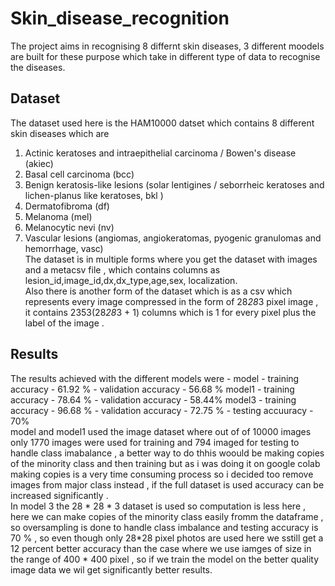 # Skin_disease_recognition

The project aims in recognising 8 differnt skin diseases, 3 different moodels are built for these purpose which take in different type of data to recognise the diseases. 
## Dataset 
The dataset used here is the HAM10000 datset which contains 8 different skin diseases which are 
1)  Actinic keratoses and intraepithelial carcinoma / Bowen's disease (akiec)
2)  Basal cell carcinoma (bcc)
3)  Benign keratosis-like lesions (solar lentigines / seborrheic keratoses and lichen-planus like keratoses, bkl )
4)  Dermatofibroma (df)
5)  Melanoma (mel)
6)  Melanocytic nevi (nv)
7)  Vascular lesions (angiomas, angiokeratomas, pyogenic granulomas and hemorrhage, vasc) <br>
The dataset is in multiple forms where you get the dataset with images and a metacsv file , which contains columns as lesion_id,image_id,dx,dx_type,age,sex,	localization. <br>
Also there is another form of the dataset which is as a csv which  represents every image compressed in the form of 28*28*3 pixel image , it contains 2353(28*28*3 + 1) columns which is 1 for every pixel plus the label of the image .
## Results
The results achieved with the different models were -
model - training accuracy - 61.92 %
      - validation accuracy - 56.68 %
model1 - training accuracy - 78.64 %
       - validation accuracy - 58.44%
model3 - training accuracy - 96.68 %
       - validation accuracy - 72.75 %
       - testing accuuracy - 70% <br>
model and model1 used the image dataset where out of of 10000 images only 1770 images were used for training and 794 imaged for testing to handle class imabalance , a better way to do thhis woould be making copies of the minority class and then training but as i was doing it on google colab making copies is a very  time consuming process so i decided too remove images from major class instead , if the full dataset is used accuracy can be increased significantly . <br>
In model 3 the 28 * 28 * 3 dataset is used so computation is less here , here we can make copies of the minority class easily fromm the dataframe , so oversampling is done to handle class imbalance and testing accuracy is 70 % , so even though only 28*28 pixel photos are used here we sstill get a 12 percent better accuracy than the case where we use iamges of size in the range of 400 * 400 pixel , so if we train the model on the better quality image data we wil get significantly better results.
